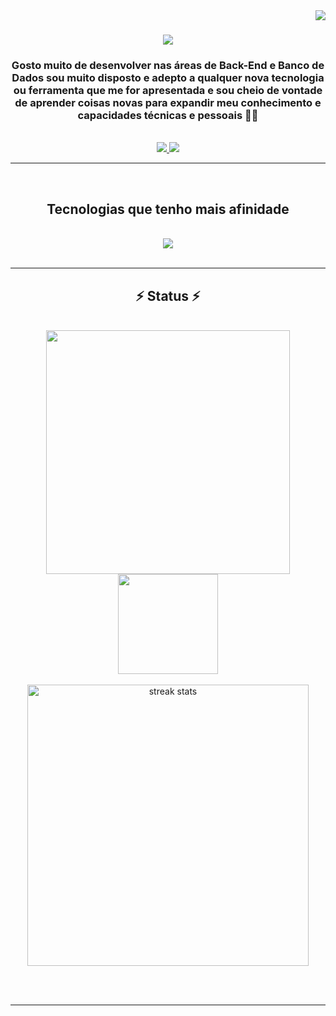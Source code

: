 <img align="right" src="https://visitor-badge.laobi.icu/badge?page_id=devLuis-Duarte.devLuis-Duarte" />

<h1 align="center">
    <img src="https://readme-typing-svg.herokuapp.com/?font=Righteous&size=35&center=true&vCenter=true&width=500&height=70&duration=4000&lines=Olá!+👋;+Eu+sou+o+Luís+Duarte!;" />
</h1>

<h3 align="center">
 Gosto muito de desenvolver nas áreas de Back-End e Banco de Dados
 sou muito disposto e adepto a qualquer nova tecnologia ou ferramenta 
 que me for apresentada e sou cheio de vontade de aprender coisas novas
 para expandir meu conhecimento e capacidades técnicas e pessoais 🧑‍💻
</h3>

<br/>

<div align="center"> 
  <a href="mailto:luismiguelsaldanha9@gmail.com">
    <img src="https://img.shields.io/badge/Gmail-333333?style=for-the-badge&logo=gmail&logoColor=red" />
  </a>
  <a href="https://linkedin.com/in/luisduarte9/" target="_blank">
    <img src="https://img.shields.io/badge/LinkedIn-0077B5?style=for-the-badge&logo=linkedin&logoColor=white" target="_blank" />
  </a>
</div>

 <hr/>

<br/>

<h2 align="center">Tecnologias que tenho mais afinidade</h2>
<br/>
<div align="center">
    <img src="https://skillicons.dev/icons?i=javascript,nodejs,express,bootstrap,php,html,css,mysql" />
</div>

<br/>
<hr/>

<h2 align="center">⚡ Status ⚡</h2>
<br/>
<div align="center">
<a href="https://github.com/anuraghazra/github-readme-stats">
  <img width=390 align="center" src="https://github-readme-stats.vercel.app/api?username=devLuis-Duarte&rank_icon=github" />
</a>

<a href="https://github.com/anuraghazra/convoychat">
  <img height=160 align="center" src="https://github-readme-stats.vercel.app/api/top-langs?username=devLuis-Duarte&layout=compact&card_width=300" />
</a>
<div/>

<br/>

<a>
  <img width=450 src="https://github-readme-streak-stats-salesp07.vercel.app/?user=devLuis-Duarte&count_private=true" alt="streak stats"/>
</a>

<br/><br/>

<hr/>
